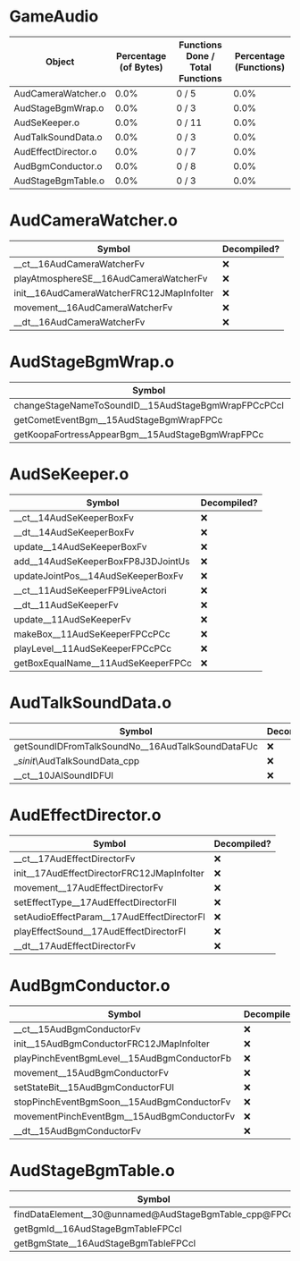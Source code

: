 # GameAudio
| Object | Percentage (of Bytes) | Functions Done / Total Functions | Percentage (Functions) 
| ------------- | ------------- | ------------- | ------------- |
| AudCameraWatcher.o | 0.0% | 0 / 5 | 0.0% |
| AudStageBgmWrap.o | 0.0% | 0 / 3 | 0.0% |
| AudSeKeeper.o | 0.0% | 0 / 11 | 0.0% |
| AudTalkSoundData.o | 0.0% | 0 / 3 | 0.0% |
| AudEffectDirector.o | 0.0% | 0 / 7 | 0.0% |
| AudBgmConductor.o | 0.0% | 0 / 8 | 0.0% |
| AudStageBgmTable.o | 0.0% | 0 / 3 | 0.0% |


# AudCameraWatcher.o
| Symbol | Decompiled? |
| ------------- | ------------- |
| __ct__16AudCameraWatcherFv | :x: |
| playAtmosphereSE__16AudCameraWatcherFv | :x: |
| init__16AudCameraWatcherFRC12JMapInfoIter | :x: |
| movement__16AudCameraWatcherFv | :x: |
| __dt__16AudCameraWatcherFv | :x: |


# AudStageBgmWrap.o
| Symbol | Decompiled? |
| ------------- | ------------- |
| changeStageNameToSoundID__15AudStageBgmWrapFPCcPCcl | :x: |
| getCometEventBgm__15AudStageBgmWrapFPCc | :x: |
| getKoopaFortressAppearBgm__15AudStageBgmWrapFPCc | :x: |


# AudSeKeeper.o
| Symbol | Decompiled? |
| ------------- | ------------- |
| __ct__14AudSeKeeperBoxFv | :x: |
| __dt__14AudSeKeeperBoxFv | :x: |
| update__14AudSeKeeperBoxFv | :x: |
| add__14AudSeKeeperBoxFP8J3DJointUs | :x: |
| updateJointPos__14AudSeKeeperBoxFv | :x: |
| __ct__11AudSeKeeperFP9LiveActori | :x: |
| __dt__11AudSeKeeperFv | :x: |
| update__11AudSeKeeperFv | :x: |
| makeBox__11AudSeKeeperFPCcPCc | :x: |
| playLevel__11AudSeKeeperFPCcPCc | :x: |
| getBoxEqualName__11AudSeKeeperFPCc | :x: |


# AudTalkSoundData.o
| Symbol | Decompiled? |
| ------------- | ------------- |
| getSoundIDFromTalkSoundNo__16AudTalkSoundDataFUc | :x: |
| __sinit_\AudTalkSoundData_cpp | :x: |
| __ct__10JAISoundIDFUl | :x: |


# AudEffectDirector.o
| Symbol | Decompiled? |
| ------------- | ------------- |
| __ct__17AudEffectDirectorFv | :x: |
| init__17AudEffectDirectorFRC12JMapInfoIter | :x: |
| movement__17AudEffectDirectorFv | :x: |
| setEffectType__17AudEffectDirectorFll | :x: |
| setAudioEffectParam__17AudEffectDirectorFl | :x: |
| playEffectSound__17AudEffectDirectorFl | :x: |
| __dt__17AudEffectDirectorFv | :x: |


# AudBgmConductor.o
| Symbol | Decompiled? |
| ------------- | ------------- |
| __ct__15AudBgmConductorFv | :x: |
| init__15AudBgmConductorFRC12JMapInfoIter | :x: |
| playPinchEventBgmLevel__15AudBgmConductorFb | :x: |
| movement__15AudBgmConductorFv | :x: |
| setStateBit__15AudBgmConductorFUl | :x: |
| stopPinchEventBgmSoon__15AudBgmConductorFv | :x: |
| movementPinchEventBgm__15AudBgmConductorFv | :x: |
| __dt__15AudBgmConductorFv | :x: |


# AudStageBgmTable.o
| Symbol | Decompiled? |
| ------------- | ------------- |
| findDataElement__30@unnamed@AudStageBgmTable_cpp@FPCc | :x: |
| getBgmId__16AudStageBgmTableFPCcl | :x: |
| getBgmState__16AudStageBgmTableFPCcl | :x: |


